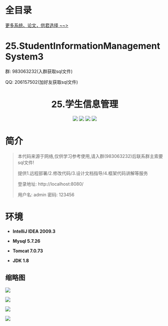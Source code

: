 # 全目录

[更多系统、论文，供君选择 ~~>](https://www.bitwise.net.cn)

# 25.StudentInformationManagementSystem3

<p>群: 983063232(入群获取sql文件)</p>
<p>QQ: 206157502(加好友获取sql文件)</p>

<p><h1 align="center">25.学生信息管理</h1></p>



<p align="center">
	<img src="https://img.shields.io/badge/jdk-1.8-orange.svg"/>
    <img src="https://img.shields.io/badge/servlet-1.8-lightgrey.svg"/>
    <img src="https://img.shields.io/badge/html-3.x-blue.svg"/>
    <img src="https://img.shields.io/badge/jdbc-3.x-blue.svg"/>
</p>

# 简介

> 本代码来源于网络,仅供学习参考使用,请入群(983063232)后联系群主索要sql文件!
>
> 提供1.远程部署/2.修改代码/3.设计文档指导/4.框架代码讲解等服务
>
> 登录地址: http://localhost:8080/
> 
> 用户名: admin 密码: 123456




# 环境

- <b>IntelliJ IDEA 2009.3</b>

- <b>Mysql 5.7.26</b>

- <b>Tomcat 7.0.73</b>

- <b>JDK 1.8</b>


## 缩略图

![](https://bitwise.oss-cn-heyuan.aliyuncs.com/2024/9/10/a4a60e05-4db2-41be-b61a-99d770c7c53d.png)

![](https://bitwise.oss-cn-heyuan.aliyuncs.com/2024/9/10/cec5b5a7-5955-4273-8d69-17288d4f72aa.png)

![](https://bitwise.oss-cn-heyuan.aliyuncs.com/2024/9/10/089f424a-54a1-40ea-8fbf-e1ed12939082.png)

![](https://bitwise.oss-cn-heyuan.aliyuncs.com/2024/9/10/e78d5123-53cc-4b40-b1a6-238e51a6d8e9.png)


